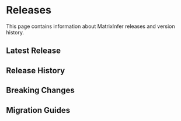 # Releases

This page contains information about MatrixInfer releases and version history.

## Latest Release

<!-- Add latest release information here -->

## Release History

<!-- Add release history here -->

## Breaking Changes

<!-- Add breaking changes information here -->

## Migration Guides

<!-- Add migration guides here -->